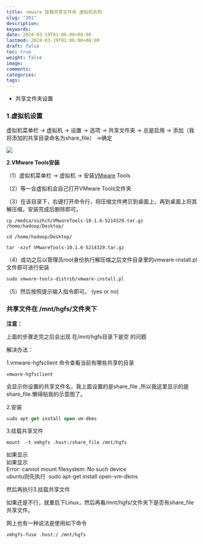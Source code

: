 ```yaml
---
title: vmware 挂载共享文件夹 虚拟机系列
slug: "201"
description: 
keywords: 
date: 2024-03-19T01:06:08+08:00
lastmod: 2024-03-19T01:06:08+08:00
draft: false
toc: true
weight: false
image: 
comments: 
categories: 
tags:
---
```


- 共享文件夹设置

### **1.虚拟机设置**

虚拟机菜单栏 -> 虚拟机 -> 设置 -> 选项 -> 共享文件夹 -> 总是启用 -> 添加（我将添加的共享目录命名为share_file） ->确定

![](http://imgs.leshans.eu.org/2024/03/0b9052a51f36603bc29a0cdedf2bdd98.)

  

**2.VMware Tools安装**  

（1）虚拟机菜单栏 -> 虚拟机 -> 安装[VMware](https://so.csdn.net/so/search?q=VMware&spm=1001.2101.3001.7020) Tools  

（2）等一会虚拟机会自己打开VMware Tools文件夹  

（3）在该目录下，右键打开命令行，将压缩文件拷贝到桌面上，再到桌面上将其解压缩，安装完成后删除即可。  

```cobol
cp /media/suzhch/VMwareTools-10.1.6-5214329.tar.gz /home/hadoop/Desktop/

cd /home/hadoop/Desktop/

tar -xzvf VMwareTools-10.1.6-5214329.tar.gz
```

（4）成功之后以管理员root身份执行解压缩之后文件目录里的vmware-install.pl文件即可进行安装  

```html
sudo vmware-tools-distrib/vmware-install.pl
```

（5）然后按照提示输入指令即可。 (yes or no)

### 共享文件在 /mnt/hgfs/文件夹下

  

  

**注意：**

上面的步骤走完之后会出现 在/mnt/hgfs目录下是空 的问题

解决办法：

1.vmware-hgfsclient 命令查看当前有哪些共享的目录  

```undefined
vmware-hgfsclient 
```

会显示你设置的共享文件名，我上面设置的是share_file ,所以我这里显示的是share_file.懒得贴我的示意图了。

2.安装

```kotlin
sudo apt-get install open-vm-dkms
```

3.挂载共享文件

```cobol
mount  -t vmhgfs .host:/share_file /mnt/hgfs
```

如果显示   
如果显示  
Error: cannot mount filesystem: No such device  
ubuntu则先执行  sudo apt-get install open-vm-dkms

然后再执行3.挂载共享文件

如果还是不行，就重启下Linux，然后再看/mnt/hgfs/文件夹下是否有share_file共享文件。

  

网上也有一种说法是使用如下命令

```cobol
vmhgfs-fuse .host:/ /mnt/hgfs
```



